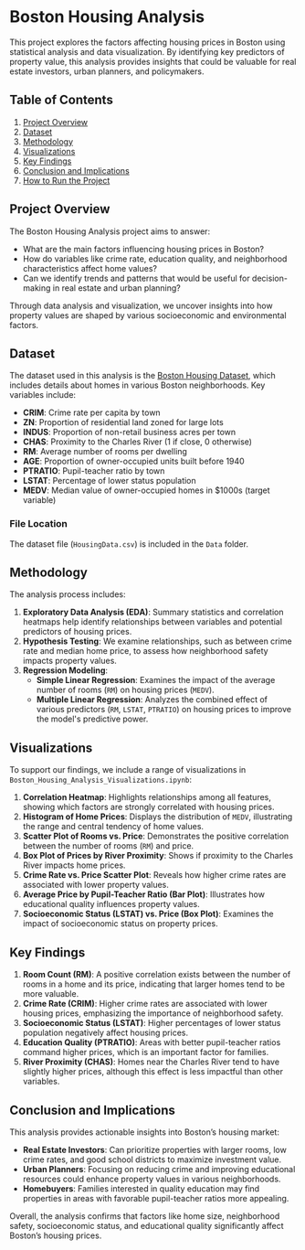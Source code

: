 # Boston Housing Analysis

This project explores the factors affecting housing prices in Boston using statistical analysis and data visualization. By identifying key predictors of property value, this analysis provides insights that could be valuable for real estate investors, urban planners, and policymakers.

## Table of Contents
1. [Project Overview](#project-overview)
2. [Dataset](#dataset)
3. [Methodology](#methodology)
4. [Visualizations](#visualizations)
5. [Key Findings](#key-findings)
6. [Conclusion and Implications](#conclusion-and-implications)
7. [How to Run the Project](#how-to-run-the-project)

## Project Overview

The Boston Housing Analysis project aims to answer:
- What are the main factors influencing housing prices in Boston?
- How do variables like crime rate, education quality, and neighborhood characteristics affect home values?
- Can we identify trends and patterns that would be useful for decision-making in real estate and urban planning?

Through data analysis and visualization, we uncover insights into how property values are shaped by various socioeconomic and environmental factors.

## Dataset

The dataset used in this analysis is the [Boston Housing Dataset](https://www.kaggle.com/datasets/vikrishnan/boston-house-prices), which includes details about homes in various Boston neighborhoods. Key variables include:
- **CRIM**: Crime rate per capita by town
- **ZN**: Proportion of residential land zoned for large lots
- **INDUS**: Proportion of non-retail business acres per town
- **CHAS**: Proximity to the Charles River (1 if close, 0 otherwise)
- **RM**: Average number of rooms per dwelling
- **AGE**: Proportion of owner-occupied units built before 1940
- **PTRATIO**: Pupil-teacher ratio by town
- **LSTAT**: Percentage of lower status population
- **MEDV**: Median value of owner-occupied homes in $1000s (target variable)

### File Location
The dataset file (`HousingData.csv`) is included in the `Data` folder.

## Methodology

The analysis process includes:
1. **Exploratory Data Analysis (EDA)**: Summary statistics and correlation heatmaps help identify relationships between variables and potential predictors of housing prices.
2. **Hypothesis Testing**: We examine relationships, such as between crime rate and median home price, to assess how neighborhood safety impacts property values.
3. **Regression Modeling**:
   - **Simple Linear Regression**: Examines the impact of the average number of rooms (`RM`) on housing prices (`MEDV`).
   - **Multiple Linear Regression**: Analyzes the combined effect of various predictors (`RM`, `LSTAT`, `PTRATIO`) on housing prices to improve the model's predictive power.

## Visualizations

To support our findings, we include a range of visualizations in `Boston_Housing_Analysis_Visualizations.ipynb`:
1. **Correlation Heatmap**: Highlights relationships among all features, showing which factors are strongly correlated with housing prices.
2. **Histogram of Home Prices**: Displays the distribution of `MEDV`, illustrating the range and central tendency of home values.
3. **Scatter Plot of Rooms vs. Price**: Demonstrates the positive correlation between the number of rooms (`RM`) and price.
4. **Box Plot of Prices by River Proximity**: Shows if proximity to the Charles River impacts home prices.
5. **Crime Rate vs. Price Scatter Plot**: Reveals how higher crime rates are associated with lower property values.
6. **Average Price by Pupil-Teacher Ratio (Bar Plot)**: Illustrates how educational quality influences property values.
7. **Socioeconomic Status (LSTAT) vs. Price (Box Plot)**: Examines the impact of socioeconomic status on property prices.

## Key Findings

1. **Room Count (RM)**: A positive correlation exists between the number of rooms in a home and its price, indicating that larger homes tend to be more valuable.
2. **Crime Rate (CRIM)**: Higher crime rates are associated with lower housing prices, emphasizing the importance of neighborhood safety.
3. **Socioeconomic Status (LSTAT)**: Higher percentages of lower status population negatively affect housing prices.
4. **Education Quality (PTRATIO)**: Areas with better pupil-teacher ratios command higher prices, which is an important factor for families.
5. **River Proximity (CHAS)**: Homes near the Charles River tend to have slightly higher prices, although this effect is less impactful than other variables.

## Conclusion and Implications

This analysis provides actionable insights into Boston’s housing market:
- **Real Estate Investors**: Can prioritize properties with larger rooms, low crime rates, and good school districts to maximize investment value.
- **Urban Planners**: Focusing on reducing crime and improving educational resources could enhance property values in various neighborhoods.
- **Homebuyers**: Families interested in quality education may find properties in areas with favorable pupil-teacher ratios more appealing.

Overall, the analysis confirms that factors like home size, neighborhood safety, socioeconomic status, and educational quality significantly affect Boston’s housing prices.